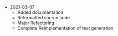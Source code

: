 * 2021-03-07
	* Added documentation
	* Reformatted source code
	* Major Refactoring
	* Complete Reimplementation of text generation

